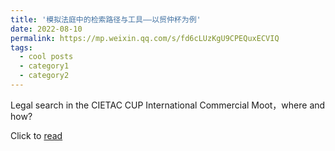 ```yaml
---
title: '模拟法庭中的检索路径与工具——以贸仲杯为例'
date: 2022-08-10
permalink: https://mp.weixin.qq.com/s/fd6cLUzKgU9CPEQuxECVIQ
tags:
  - cool posts
  - category1
  - category2
---
```


Legal search in the CIETAC CUP International Commercial Moot，where and how?

Click to [read](https://mp.weixin.qq.com/s/fd6cLUzKgU9CPEQuxECVIQ)
